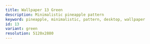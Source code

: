 ```yaml
---
title: Wallpaper 13 Green
description: Minimalistic pineapple pattern
keyword: pineapple, minimalistic, pattern, desktop, wallpaper
id: 13
variant: green
resolution: 5120x2880
---
```

